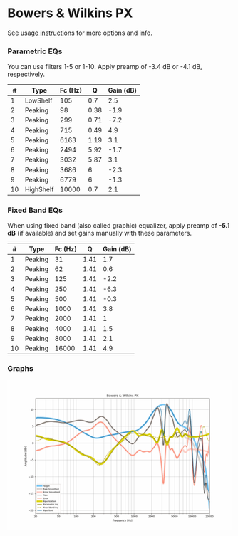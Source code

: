 # Bowers & Wilkins PX
See [usage instructions](https://github.com/jaakkopasanen/AutoEq#usage) for more options and info.

### Parametric EQs
You can use filters 1-5 or 1-10. Apply preamp of -3.4 dB or -4.1 dB, respectively.

|   # | Type      |   Fc (Hz) |    Q |   Gain (dB) |
|-----|-----------|-----------|------|-------------|
|   1 | LowShelf  |       105 | 0.7  |         2.5 |
|   2 | Peaking   |        98 | 0.38 |        -1.9 |
|   3 | Peaking   |       299 | 0.71 |        -7.2 |
|   4 | Peaking   |       715 | 0.49 |         4.9 |
|   5 | Peaking   |      6163 | 1.19 |         3.1 |
|   6 | Peaking   |      2494 | 5.92 |        -1.7 |
|   7 | Peaking   |      3032 | 5.87 |         3.1 |
|   8 | Peaking   |      3686 | 6    |        -2.3 |
|   9 | Peaking   |      6779 | 6    |        -1.3 |
|  10 | HighShelf |     10000 | 0.7  |         2.1 |

### Fixed Band EQs
When using fixed band (also called graphic) equalizer, apply preamp of **-5.1 dB** (if available) and set gains manually with these parameters.

|   # | Type    |   Fc (Hz) |    Q |   Gain (dB) |
|-----|---------|-----------|------|-------------|
|   1 | Peaking |        31 | 1.41 |         1.7 |
|   2 | Peaking |        62 | 1.41 |         0.6 |
|   3 | Peaking |       125 | 1.41 |        -2.2 |
|   4 | Peaking |       250 | 1.41 |        -6.3 |
|   5 | Peaking |       500 | 1.41 |        -0.3 |
|   6 | Peaking |      1000 | 1.41 |         3.8 |
|   7 | Peaking |      2000 | 1.41 |         1   |
|   8 | Peaking |      4000 | 1.41 |         1.5 |
|   9 | Peaking |      8000 | 1.41 |         2.1 |
|  10 | Peaking |     16000 | 1.41 |         4.9 |

### Graphs
![](./Bowers%20&%20Wilkins%20PX.png)
